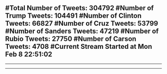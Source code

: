 #Total Number of Tweets: 304792 
#Number of Trump Tweets: 104491
#Number of Clinton Tweets: 66827
#Number of Cruz Tweets: 53799
#Number of Sanders Tweets: 47219
#Number of Rubio Tweets: 27750
#Number of Carson Tweets: 4708
#Current Stream Started at Mon Feb  8 22:51:02
---
---
---
